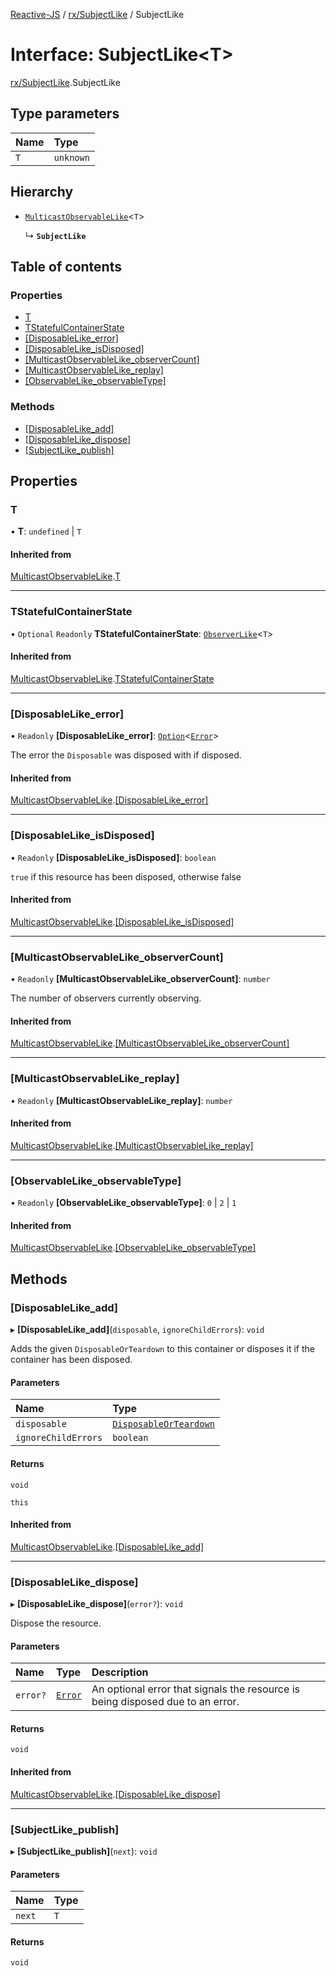 [Reactive-JS](../README.md) / [rx/SubjectLike](../modules/rx_SubjectLike.md) / SubjectLike

# Interface: SubjectLike<T\>

[rx/SubjectLike](../modules/rx_SubjectLike.md).SubjectLike

## Type parameters

| Name | Type |
| :------ | :------ |
| `T` | `unknown` |

## Hierarchy

- [`MulticastObservableLike`](rx_MulticastObservableLike.MulticastObservableLike.md)<`T`\>

  ↳ **`SubjectLike`**

## Table of contents

### Properties

- [T](rx_SubjectLike.SubjectLike.md#t)
- [TStatefulContainerState](rx_SubjectLike.SubjectLike.md#tstatefulcontainerstate)
- [[DisposableLike\_error]](rx_SubjectLike.SubjectLike.md#[disposablelike_error])
- [[DisposableLike\_isDisposed]](rx_SubjectLike.SubjectLike.md#[disposablelike_isdisposed])
- [[MulticastObservableLike\_observerCount]](rx_SubjectLike.SubjectLike.md#[multicastobservablelike_observercount])
- [[MulticastObservableLike\_replay]](rx_SubjectLike.SubjectLike.md#[multicastobservablelike_replay])
- [[ObservableLike\_observableType]](rx_SubjectLike.SubjectLike.md#[observablelike_observabletype])

### Methods

- [[DisposableLike\_add]](rx_SubjectLike.SubjectLike.md#[disposablelike_add])
- [[DisposableLike\_dispose]](rx_SubjectLike.SubjectLike.md#[disposablelike_dispose])
- [[SubjectLike\_publish]](rx_SubjectLike.SubjectLike.md#[subjectlike_publish])

## Properties

### T

• **T**: `undefined` \| `T`

#### Inherited from

[MulticastObservableLike](rx_MulticastObservableLike.MulticastObservableLike.md).[T](rx_MulticastObservableLike.MulticastObservableLike.md#t)

___

### TStatefulContainerState

• `Optional` `Readonly` **TStatefulContainerState**: [`ObserverLike`](rx_ObserverLike.ObserverLike.md)<`T`\>

#### Inherited from

[MulticastObservableLike](rx_MulticastObservableLike.MulticastObservableLike.md).[TStatefulContainerState](rx_MulticastObservableLike.MulticastObservableLike.md#tstatefulcontainerstate)

___

### [DisposableLike\_error]

• `Readonly` **[DisposableLike\_error]**: [`Option`](../modules/util_Option.md#option)<[`Error`](../modules/util_DisposableLike.md#error)\>

The error the `Disposable` was disposed with if disposed.

#### Inherited from

[MulticastObservableLike](rx_MulticastObservableLike.MulticastObservableLike.md).[[DisposableLike_error]](rx_MulticastObservableLike.MulticastObservableLike.md#[disposablelike_error])

___

### [DisposableLike\_isDisposed]

• `Readonly` **[DisposableLike\_isDisposed]**: `boolean`

`true` if this resource has been disposed, otherwise false

#### Inherited from

[MulticastObservableLike](rx_MulticastObservableLike.MulticastObservableLike.md).[[DisposableLike_isDisposed]](rx_MulticastObservableLike.MulticastObservableLike.md#[disposablelike_isdisposed])

___

### [MulticastObservableLike\_observerCount]

• `Readonly` **[MulticastObservableLike\_observerCount]**: `number`

The number of observers currently observing.

#### Inherited from

[MulticastObservableLike](rx_MulticastObservableLike.MulticastObservableLike.md).[[MulticastObservableLike_observerCount]](rx_MulticastObservableLike.MulticastObservableLike.md#[multicastobservablelike_observercount])

___

### [MulticastObservableLike\_replay]

• `Readonly` **[MulticastObservableLike\_replay]**: `number`

#### Inherited from

[MulticastObservableLike](rx_MulticastObservableLike.MulticastObservableLike.md).[[MulticastObservableLike_replay]](rx_MulticastObservableLike.MulticastObservableLike.md#[multicastobservablelike_replay])

___

### [ObservableLike\_observableType]

• `Readonly` **[ObservableLike\_observableType]**: ``0`` \| ``2`` \| ``1``

#### Inherited from

[MulticastObservableLike](rx_MulticastObservableLike.MulticastObservableLike.md).[[ObservableLike_observableType]](rx_MulticastObservableLike.MulticastObservableLike.md#[observablelike_observabletype])

## Methods

### [DisposableLike\_add]

▸ **[DisposableLike_add]**(`disposable`, `ignoreChildErrors`): `void`

Adds the given `DisposableOrTeardown` to this container or disposes it if the container has been disposed.

#### Parameters

| Name | Type |
| :------ | :------ |
| `disposable` | [`DisposableOrTeardown`](../modules/util_DisposableLike.md#disposableorteardown) |
| `ignoreChildErrors` | `boolean` |

#### Returns

`void`

`this`

#### Inherited from

[MulticastObservableLike](rx_MulticastObservableLike.MulticastObservableLike.md).[[DisposableLike_add]](rx_MulticastObservableLike.MulticastObservableLike.md#[disposablelike_add])

___

### [DisposableLike\_dispose]

▸ **[DisposableLike_dispose]**(`error?`): `void`

Dispose the resource.

#### Parameters

| Name | Type | Description |
| :------ | :------ | :------ |
| `error?` | [`Error`](../modules/util_DisposableLike.md#error) | An optional error that signals the resource is being disposed due to an error. |

#### Returns

`void`

#### Inherited from

[MulticastObservableLike](rx_MulticastObservableLike.MulticastObservableLike.md).[[DisposableLike_dispose]](rx_MulticastObservableLike.MulticastObservableLike.md#[disposablelike_dispose])

___

### [SubjectLike\_publish]

▸ **[SubjectLike_publish]**(`next`): `void`

#### Parameters

| Name | Type |
| :------ | :------ |
| `next` | `T` |

#### Returns

`void`
